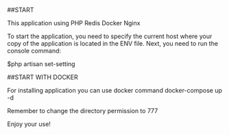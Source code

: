 ##START

This application using 
PHP
Redis
Docker 
Nginx

To start the application, you need to specify the current host where your copy of the application is located in the ENV file.
Next, you need to run the console command:

$php artisan set-setting

##START WITH DOCKER

For installing application you can use docker command
docker-compose up -d

Remember to change the directory permission to 777

Enjoy your use!
